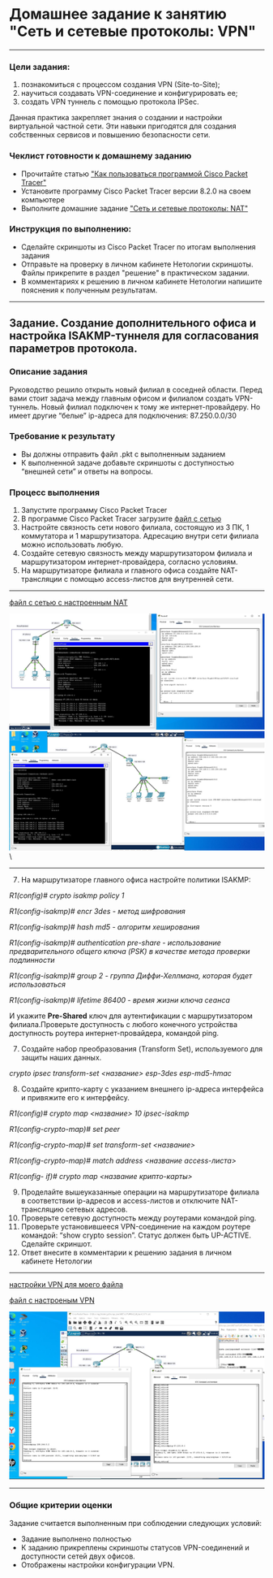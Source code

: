 # Домашнее задание к занятию "Сеть и сетевые протоколы: VPN"
 
--- 

### Цели задания: 
1. познакомиться с процессом создания VPN (Site-to-Site);
2. научиться создавать VPN-соединение и конфигурировать ее;
3. создать VPN туннель с помощью протокола IPSec.

Данная практика закрепляет знания о создании и настройки виртуальной частной сети. Эти навыки пригодятся для создания собственных сервисов и повышению безопасности сети.

### Чеклист готовности к домашнему заданию
- Прочитайте статью ["Как пользоваться программой Cisco Packet Tracer"](https://pc.ru/articles/osnovy-raboty-s-cisco-packet-tracer)
- Установите программу Cisco Packet Tracer версии 8.2.0 на своем компьютере 
- Выполните домашние задание ["Сеть и сетевые протоколы: NAT"](https://github.com/netology-code/snet-homeworks/blob/snet-22/4-05.md)

### Инструкция по выполнению: 
- Сделайте скриншоты из Cisco Packet Tracer по итогам выполнения задания 
- Отправьте на проверку в личном кабинете Нетологии скриншоты. Файлы прикрепите в раздел "решение" в практическом задании.
- В комментариях к решению в личном кабинете Нетологии напишите пояснения к полученным результатам. 

---

## Задание. Создание дополнительного офиса и настройка ISAKMP-туннеля для согласования параметров протокола.

### Описание задания
Руководство решило открыть новый филиал в соседней области. Перед вами стоит задача  между главным офисом и филиалом создать VPN-туннель. Новый филиал подключен к тому же интернет-провайдеру. Но имеет другие “белые” ip-адреса для подключения: 87.250.0.0/30

### Требование к результату
- Вы должны отправить файл .pkt с выполненным заданием
- К выполненной задаче добавьте скриншоты с доступностью “внешней сети” и ответы на вопросы.

### Процесс выполнения
1. Запустите программу Cisco Packet Tracer
2. В программе Cisco Packet Tracer загрузите [файл с сетью](https://github.com/netology-code/snet-homeworks/blob/snet-22/VPN%20(8.2.0).pkt)
3. Настройте связность сети нового филиала, состоящую из 3 ПК, 1 коммутатора и 1 маршрутизатора.  Адресацию внутри сети филиала можно использовать любую.
4. Создайте сетевую связность между маршрутизатором филиала и маршрутизатором интернет-провайдера, согласно условиям.
5. На маршрутизаторе филиала и главного офиса создайте NAT-трансляции с помощью access-листов для внутренней сети.

---
[файл с сетью с настроенным NAT](VPN%20(8.2.0)_task1_GOODNAT_.pkt)

![работа NAT](NAT_Router0.JPG)\
![работа NAT](NAT_Router1.JPG)\

---
   
7. На маршрутизаторе главного офиса настройте политики ISAKMP:

*R1(config)#  crypto isakmp policy 1*

*R1(config-isakmp)# encr 3des - метод шифрования*

*R1(config-isakmp)# hash md5 - алгоритм хеширования*

*R1(config-isakmp)# authentication pre-share - использование предварительного общего ключа (PSK) в качестве метода проверки подлинности*

*R1(config-isakmp)# group 2 - группа Диффи-Хеллмана, которая будет использоваться*

*R1(config-isakmp)# lifetime 86400 - время жизни ключа сеанса*

И укажите **Pre-Shared** ключ для аутентификации с маршрутизатором филиала.Проверьте доступность с любого конечного устройства доступность роутера интернет-провайдера, командой ping.

7. Создайте набор преобразования (Transform Set), используемого для защиты наших данных.

*crypto ipsec transform-set <название> esp-3des esp-md5-hmac*

8. Создайте крипто-карту с указанием внешнего ip-адреса интерфейса и привяжите его к интерфейсу.

*R1(config)# crypto map <название> 10 ipsec-isakmp*

*R1(config-crypto-map)# set peer <ip-address>*

*R1(config-crypto-map)# set transform-set <название>*

*R1(config-crypto-map)# match address <название access-листа>*

*R1(config- if)# crypto map <название крипто-карты>*

9. Проделайте вышеуказанные операции на маршрутизаторе филиала в соответствии ip-адресов и access-листов и отключите NAT-трансляцию сетевых адресов.
10. Проверьте сетевую доступность между роутерами командой ping.
11. Проверьте установившееся VPN-соединение на каждом роутере командой: “show crypto session”. Статус должен быть UP-ACTIVE. Сделайте скриншот.
12. Ответ внесите в комментарии к решению задания в личном кабинете Нетологии

--- 

[настройки VPN для моего файла](set_vpn.md)

[файл с настроеным VPN](VPN%20(8.2.0)_task1_VPN.pkt)

![доступность роутеров](ping_route1-route0.JPG)

---

### Общие критерии оценки
Задание считается выполненным при соблюдении следующих условий:
- Задание выполнено полностью
- К заданию прикреплены скриншоты статусов VPN-соединений и доступности сетей двух офисов.
- Отображены настройки конфигурации VPN.
 
